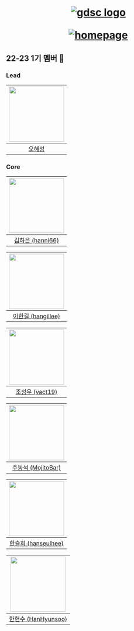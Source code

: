 <div align="center">

<h1>

<a href="https://www.gdsc-skhu.com/">

![gdsc logo](https://github.com/GDSC-at-SKHU/.github/blob/main/assets/GDSC%20SKHU%20LOGO%20-%20rectangle.png)

</a>

<a href="https://www.gdsc-skhu.com/">

![homepage](https://img.shields.io/badge/homepage-gdsc--skhu.com-red?style=flat-square)

</a>

</h1>

</div>

<!-- <details>

<summary>

<strong> -->

## 22-23 1기 멤버 🛫

<!-- </strong>

</summary> -->

### Lead

| <img src="https://avatars.githubusercontent.com/u/26461307?v=4" width="150px" /> |
| :------------------------------------------------------------------------------: |
|                      [오혜성](https://github.com/hyesungoh)                      |

### Core

<div float="left">

| <img src="https://avatars.githubusercontent.com/u/72500673?v=4" width="150px" /> |
| :------------------------------------------------------------------------------: |
|                  [김하은 (hanni66)](https://github.com/hanni66)                  |

| <img src="https://avatars.githubusercontent.com/u/14046092?v=4" width="150px" /> |
| :------------------------------------------------------------------------------: |
|                [이한길 (hangillee)](https://github.com/hangillee)                |

| <img src="https://avatars.githubusercontent.com/u/57248278?v=4" width="150px" /> |
| :------------------------------------------------------------------------------: |
|                   [조성우 (vact19)](https://github.com/vact19)                   |

| <img src="https://avatars.githubusercontent.com/u/16567811?v=4" width="150px" /> |
| :------------------------------------------------------------------------------: |
|                [주동석 (MojitoBar)](https://github.com/MojitoBar)                |

| <img src="https://avatars.githubusercontent.com/u/63100352?v=4" width="150px" /> |
| :------------------------------------------------------------------------------: |
|               [한슬희 (hanseulhee)](https://github.com/hanseulhee)               |

| <img src="https://avatars.githubusercontent.com/u/37373826?v=4" width="150px" /> |
| :------------------------------------------------------------------------------: |
|               [한현수 (HanHyunsoo)](https://github.com/HanHyunsoo)               |

</div>
<!-- </details> -->
